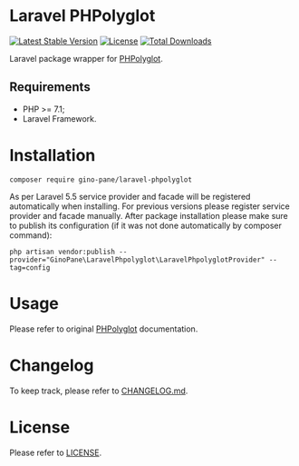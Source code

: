 Laravel PHPolyglot
==================

[![Latest Stable Version](https://poser.pugx.org/gino-pane/laravel-phpolyglot/v/stable)](https://packagist.org/packages/gino-pane/laravel-phpolyglot)
[![License](https://poser.pugx.org/gino-pane/laravel-phpolyglot/license)](https://packagist.org/packages/gino-pane/laravel-phpolyglot)
[![Total Downloads](https://poser.pugx.org/gino-pane/laravel-phpolyglot/downloads)](https://packagist.org/packages/gino-pane/laravel-phpolyglot)

Laravel package wrapper for [PHPolyglot](https://github.com/GinoPane/PHPolyglot).

Requirements
------------

* PHP >= 7.1;
* Laravel Framework.

Installation
============

    composer require gino-pane/laravel-phpolyglot
    
As per Laravel 5.5 service provider and facade will be registered automatically when installing. For previous versions please register service provider and facade manually.
After package installation please make sure to publish its configuration (if it was not done automatically by composer command):

    php artisan vendor:publish --provider="GinoPane\LaravelPhpolyglot\LaravelPhpolyglotProvider" --tag=config


Usage
=====

Please refer to original [PHPolyglot](https://github.com/GinoPane/PHPolyglot) documentation.

Changelog
=========

To keep track, please refer to [CHANGELOG.md](https://github.com/GinoPane/composer-package-template/blob/master/CHANGELOG.md).

License
=======

Please refer to [LICENSE](https://github.com/GinoPane/composer-package-template/blob/master/LICENSE).
